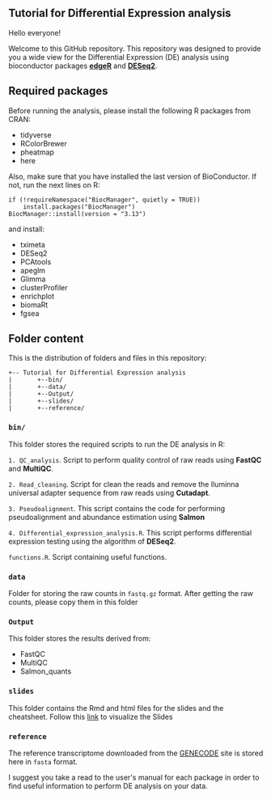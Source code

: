 ## Tutorial for Differential Expression analysis

Hello everyone! 

Welcome to this GitHub repository. This repository was designed to provide you a wide view for the Differential Expression (DE) analysis using bioconductor packages **[edgeR](https://bioconductor.org/packages/release/bioc/html/edgeR.html)** and **[DESeq2](http://bioconductor.org/packages/release/bioc/html/DESeq2.html)**.


## Required packages

Before running the analysis, please install the following R packages from CRAN:

* tidyverse
* RColorBrewer
* pheatmap
* here

Also, make sure that you have installed the last version of BioConductor. If not, run the next lines on R:

```
if (!requireNamespace("BiocManager", quietly = TRUE))
    install.packages("BiocManager")
BiocManager::install(version = "3.13")
```
and install:

* tximeta
* DESeq2
* PCAtools
* apeglm
* Glimma
* clusterProfiler
* enrichplot
* biomaRt
* fgsea

## Folder content

This is the distribution of folders and files in this repository:

```
+-- Tutorial for Differential Expression analysis
|		+--bin/
|		+--data/
|		+--Output/
|		+--slides/
|		+--reference/
```
### `bin/`
This folder stores the required scripts to run the DE analysis in R:

`1. QC_analysis`. Script to perform quality control of raw reads using **FastQC** and **MultiQC**.

`2. Read_cleaning`. Script for clean the reads and remove the Iluminna universal adapter sequence from raw reads using **Cutadapt**.

`3. Pseudoalignment`. This script contains the code for performing pseudoalignment and abundance estimation using **Salmon**

`4. Differential_expression_analysis.R`. This script performs differential expression testing using the algorithm of **DESeq2**.

`functions.R`. Script containing useful functions.

### `data`
Folder for storing the raw counts in `fastq.gz` format. After getting the raw counts, please copy them in this folder

### `Output`
This folder stores the results derived from:

* FastQC
* MultiQC
* Salmon_quants

### `slides`
This folder contains the Rmd and html files for the slides and the cheatsheet. Follow this [link]() to visualize the Slides

### `reference`
The reference transcriptome downloaded from the [GENECODE](https://www.gencodegenes.org/human/) site is stored here in `fasta` format.

I suggest you take a read to the user's manual for each package in order to find useful information to perform DE analysis on your data. 